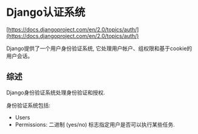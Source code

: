 # Django认证系统

[https://docs.djangoproject.com/en/2.0/topics/auth/](https://docs.djangoproject.com/en/2.0/topics/auth/)

Django提供了一个用户身份验证系统, 它处理用户帐户、组权限和基于cookie的用户会话。

## 综述

Django身份验证系统处理身份验证和授权.

身份验证系统包括:

- Users
- Permissions: 二进制 (yes/no) 标志指定用户是否可以执行某些任务.